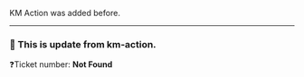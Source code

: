 KM Action was added before.

<!-- START KM-ACTION -->
---
### 🤖 This is update from km-action.

❓Ticket number: **Not Found**
<!-- END KM-ACTION -->
